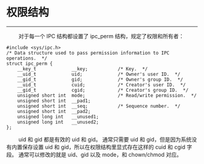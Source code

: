 # 权限结构
***

&emsp;&emsp;
对于每一个 IPC 结构都设置了 ipc\_perm 结构，规定了权限和所有者：

    #include <sys/ipc.h>
    /* Data structure used to pass permission information to IPC operations.  */
    struct ipc_perm {
        __key_t             __key;           /* Key.  */
        __uid_t             uid;             /* Owner's user ID.  */
        __gid_t             gid;             /* Owner's group ID.  */
        __uid_t             cuid;            /* Creator's user ID.  */
        __gid_t             cgid;            /* Creator's group ID.  */
        unsigned short int  mode;            /* Read/write permission.  */
        unsigned short int  __pad1;
        unsigned short int  __seq;           /* Sequence number.  */
        unsigned short int  __pad2;
        unsigned long int   __unused1;
        unsigned long int   __unused2;
    };
  
&emsp;&emsp;
uid 和 gid 都是有效的 uid 和 gid。
通常只需要 uid 和 gid，但是因为系统没有内置保存设置 uid 和 gid，所以在权限结构里显式存在这样的 cuid 和 cgid 字段。
通常可以修改的就是 uid、gid 以及 mode，和 chown/chmod 对应。